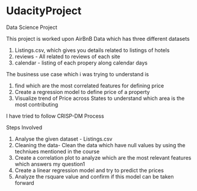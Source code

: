 # UdacityProject
Data Science Project

This project is worked upon AirBnB Data which has three different datasets
1. Listings.csv, which gives you details related to listings of hotels
2. reviews - All related to reviews of each site
3. calendar - listing of each propery along calendar days

The business use case which i was trying to understand is

1. find which are the most correlated features for defining price
2. Create a regression model to define price of a property
3. Visualize trend of Price across States to understand which area is the most contributing

I have tried to follow CRISP-DM Process

Steps Involved
1. Analyse the given dataset - Listings.csv
2. Cleaning the data- Clean the data which have null values by using the techniues mentioned in the course
3. Create a correlation plot to analyze which are the most relevant features which answers my question1
4. Create a linear regression model and try to predict the prices
5. Analyze the rsquare value and confirm if this model can be taken forward
